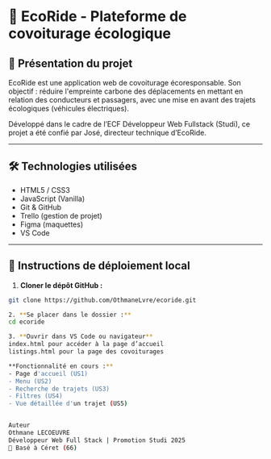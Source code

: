 # 🌱 EcoRide - Plateforme de covoiturage écologique

## 🚀 Présentation du projet

EcoRide est une application web de covoiturage écoresponsable. 
Son objectif : réduire l'empreinte carbone des déplacements en mettant en relation des conducteurs et passagers, avec une mise en avant des trajets écologiques (véhicules électriques).

Développé dans le cadre de l’ECF Développeur Web Fullstack (Studi), ce projet a été confié par José, directeur technique d’EcoRide.

---

## 🛠️ Technologies utilisées

- HTML5 / CSS3
- JavaScript (Vanilla)
- Git & GitHub
- Trello (gestion de projet)
- Figma (maquettes)
- VS Code

---

## 🧪 Instructions de déploiement local

1. **Cloner le dépôt GitHub :**
```bash
git clone https://github.com/OthmaneLvre/ecoride.git

2. **Se placer dans le dossier :**
cd ecoride

3. **Ouvrir dans VS Code ou navigateur** 
index.html pour accéder à la page d’accueil
listings.html pour la page des covoiturages

**Fonctionnalité en cours :**
- Page d'accueil (US1)
- Menu (US2)
- Recherche de trajets (US3)
- Filtres (US4)
- Vue détaillée d'un trajet (US5)


Auteur
Othmane LECOEUVRE 
Développeur Web Full Stack | Promotion Studi 2025
📍 Basé à Céret (66)

